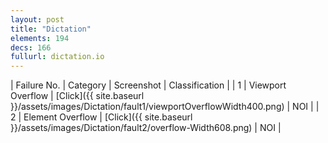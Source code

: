 ```yaml
---
layout: post
title: "Dictation"
elements: 194
decs: 166
fullurl: dictation.io
---
```

| Failure No. | Category | Screenshot | Classification |
| 1 | Viewport Overflow | [Click]({{ site.baseurl }}/assets/images/Dictation/fault1/viewportOverflowWidth400.png) | NOI |
| 2 | Element Overflow | [Click]({{ site.baseurl }}/assets/images/Dictation/fault2/overflow-Width608.png) | NOI |
